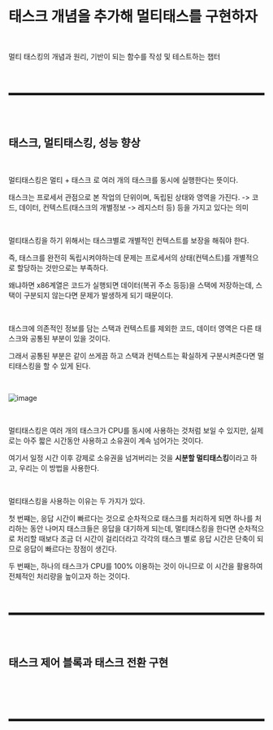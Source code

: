 # 태스크 개념을 추가해 멀티태스를 구현하자

<br>

멀티 태스킹의 개념과 원리, 기반이 되는 함수를 작성 및 테스트하는 챕터

<br><br>
<hr style="border: 2px solid;">
<br><br>

## 태스크, 멀티태스킹, 성능 향상

<br>

멀티태스킹은 멀티 + 태스크 로 여러 개의 태스크를 동시에 실행한다는 뜻이다.

태스크는 프로세서 관점으로 본 작업의 단위이며, 독립된 상태와 영역을 가진다. -> 코드, 데이터, 컨텍스트(태스크의 개별정보 -> 레지스터 등) 등을 가지고 있다는 의미

<br>

멀티태스킹을 하기 위해서는 태스크별로 개별적인 컨텍스트를 보장을 해줘야 한다.

즉, 태스크를 완전히 독립시켜야하는데 문제는 프로세서의 상태(컨텍스트)를 개별적으로 할당하는 것만으로는 부족하다.

왜냐하면 x86계열은 코드가 실행되면 데이터(복귀 주소 등등)을 스택에 저장하는데, 스택이 구분되지 않는다면 문제가 발생하게 되기 때문이다.

<br>

태스크에 의존적인 정보를 담는 스택과 컨텍스트를 제외한 코드, 데이터 영역은 다른 태스크와 공통된 부분이 있을 것이다.

그래서 공통된 부분은 같이 쓰게끔 하고 스택과 컨텍스트는 확실하게 구분시켜준다면 멀티태스킹을 할 수 있게 된다.

<br>

![image](https://user-images.githubusercontent.com/52172169/200830835-42dc1268-93a2-4a3b-ba99-06c177e889ff.png)

<br>

멀티태스킹은 여러 개의 태스크가 CPU를 동시에 사용하는 것처럼 보일 수 있지만, 실제로는 아주 짧은 시간동안 사용하고 소유권이 계속 넘어가는 것이다.

여기서 일정 시간 이후 강제로 소유권을 넘겨버리는 것을 **시분할 멀티태스킹**이라고 하고, 우리는 이 방법을 사용한다.

<br>

멀티태스킹을 사용하는 이유는 두 가지가 있다.

첫 번쨰는, 응답 시간이 빠르다는 것으로 순차적으로 태스크를 처리하게 되면 하나를 처리하는 동안 나머지 태스크들은 응답을 대기하게 되는데, 멀티태스킹을 한다면 순차적으로 처리할 때보다 조금 더 시간이 걸리더라고 각각의 태스크 별로 응답 시간은 단축이 되므로 응답이 빠르다는 장점이 생긴다.

두 번째는, 하나의 태스크가 CPU를 100% 이용하는 것이 아니므로 이 시간을 활용하여 전체적인 처리량을 높이고자 하는 것이다.

<br><br>
<hr style="border: 2px solid;">
<br><br>

## 태스크 제어 블록과 태스크 전환 구현

<br>



<br><br>
<hr style="border: 2px solid;">
<br><br>
